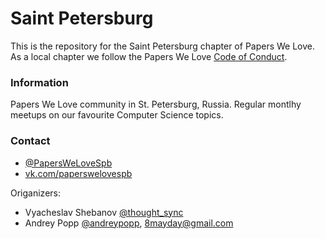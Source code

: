 # Saint Petersburg

This is the repository for the Saint Petersburg chapter of Papers We Love. As a
local chapter we follow the Papers We Love [Code of Conduct](https://github.com/papers-we-love/saint-petersburg/blob/master/code-of-conduct.md).

### Information

Papers We Love community in St. Petersburg, Russia. Regular montlhy meetups on
our favourite Computer Science topics.

### Contact

- [@PapersWeLoveSpb](https://twitter.com/paperswelovespb)
- [vk.com/paperswelovespb](https://vk.com/paperswelovespb1116)

Origanizers:

- Vyacheslav Shebanov [@thought_sync](https://twitter.com/thought_sync)
- Andrey Popp [@andreypopp](https://twitter.com/andreypopp), [8mayday@gmail.com](mailto:8mayday@gmail.com)

